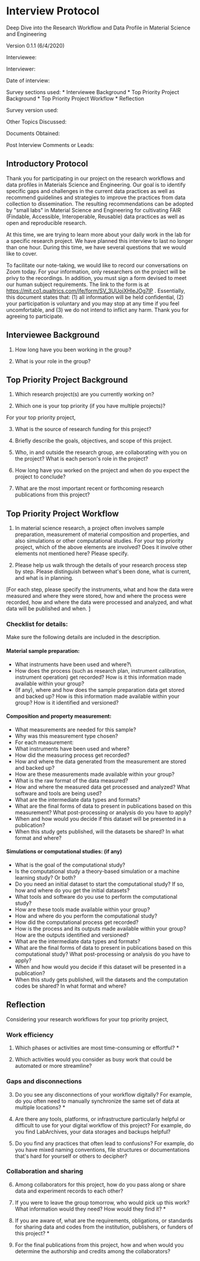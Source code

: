 # Interview Protocol

Deep Dive into the Research Workflow and Data Profile in Material Science and Engineering

Version 0.1.1 (6/4/2020)

Interviewee:

Interviewer:

Date of interview:

Survey sections used: \* Interviewee Background \* Top Priority Project Background \* Top Priority Project Workflow \* Reflection

Survey version used:

Other Topics Discussed:

Documents Obtained:

Post Interview Comments or Leads:

## Introductory Protocol

Thank you for participating in our project on the research workflows and data profiles in Materials Science and Engineering. Our goal is to identify specific gaps and challenges in the current data practices as well as recommend guidelines and strategies to improve the practices from data collection to dissemination. The resulting recommendations can be adopted by "small labs" in Material Science and Engineering for cultivating FAIR (Findable, Accessible, Interoperable, Reusable) data practices as well as open and reproducible research.

At this time, we are trying to learn more about your daily work in the lab for a specific research project. We have planned this interview to last no longer than one hour. During this time, we have several questions that we would like to cover.

To facilitate our note-taking, we would like to record our conversations on Zoom today. For your information, only researchers on the project will be privy to the recordings. In addition, you must sign a form devised to meet our human subject requirements. The link to the form is at <https://mit.co1.qualtrics.com/jfe/form/SV_3UUojXHIeJOg7lP> . Essentially, this document states that: (1) all information will be held confidential, (2) your participation is voluntary and you may stop at any time if you feel uncomfortable, and (3) we do not intend to inflict any harm. Thank you for agreeing to participate.

## Interviewee Background

1.  How long have you been working in the group?

2.  What is your role in the group?

## Top Priority Project Background

1.  Which research project(s) are you currently working on?

2.  Which one is your top priority (if you have multiple projects)?

For your top priority project,

3.  What is the source of research funding for this project?

4.  Briefly describe the goals, objectives, and scope of this project.

5.  Who, in and outside the research group, are collaborating with you on the project? What is each person's role in the project?

6.  How long have you worked on the project and when do you expect the project to conclude?

7.  What are the most important recent or forthcoming research publications from this project?

## Top Priority Project Workflow

1.  In material science research, a project often involves sample preparation, measurement of material composition and properties, and also simulations or other computational studies. For your top priority project, which of the above elements are involved? Does it involve other elements not mentioned here? Please specify.

2.  Please help us walk through the details of your research process step by step. Please distinguish between what's been done, what is current, and what is in planning.

[For each step, please specify the instruments, what and how the data were measured and where they were stored, how and where the process were recorded, how and where the data were processed and analyzed, and what data will be published and when. ]

### Checklist for details:

Make sure the following details are included in the description.

#### Material sample preparation:

-   What instruments have been used and where?\
-   How does the process (such as research plan, instrument calibration, instrument operation) get recorded? How is it this information made available within your group?
-   (If any), where and how does the sample preparation data get stored and backed up? How is this information made available within your group? How is it identified and versioned?

#### Composition and property measurement:

-   What measurements are needed for this sample?
-   Why was this measurement type chosen?
-   For each measurement:
-   What instruments have been used and where?
-   How did the measuring process get recorded?
-   How and where the data generated from the measurement are stored and backed up?
-   How are these measurements made available within your group?
-   What is the raw format of the data measured?
-   How and where the measured data get processed and analyzed? What software and tools are being used?
-   What are the intermediate data types and formats?
-   What are the final forms of data to present in publications based on this measurement? What post-processing or analysis do you have to apply?
-   When and how would you decide if this dataset will be presented in a publication?
-   When this study gets published, will the datasets be shared? In what format and where?

#### Simulations or computational studies: (if any)

-   What is the goal of the computational study?
-   Is the computational study a theory-based simulation or a machine learning study? Or both?
-   Do you need an initial dataset to start the computational study? If so, how and where do you get the initial datasets?
-   What tools and software do you use to perform the computational study?
-   How are these tools made available within your group?
-   How and where do you perform the computational study?
-   How did the computational process get recorded?
-   How is the process and its outputs made available within your group? How are the outputs identified and versioned?
-   What are the intermediate data types and formats?
-   What are the final forms of data to present in publications based on this computational study? What post-processing or analysis do you have to apply?
-   When and how would you decide if this dataset will be presented in a publication?
-   When this study gets published, will the datasets and the computation codes be shared? In what format and where?

## Reflection

Considering your research workflows for your top priority project,

### Work efficiency

1.  Which phases or activities are most time-consuming or effortful? \*

2.  Which activities would you consider as busy work that could be automated or more streamline?

### Gaps and disconnections

3.  Do you see any disconnections of your workflow digitally? For example, do you often need to manually synchronize the same set of data at multiple locations? \*

4.  Are there any tools, platforms, or infrastructure particularly helpful or difficult to use for your digital workflow of this project? For example, do you find LabArchives, your data storages and backups helpful?

5.  Do you find any practices that often lead to confusions? For example, do you have mixed naming conventions, file structures or documentations that's hard for yourself or others to decipher?

### Collaboration and sharing

6.  Among collaborators for this project, how do you pass along or share data and experiment records to each other?

7.  If you were to leave the group tomorrow, who would pick up this work? What information would they need? How would they find it? \*

8.  If you are aware of, what are the requirements, obligations, or standards for sharing data and codes from the institution, publishers, or funders of this project? \*

9.  For the final publications from this project, how and when would you determine the authorship and credits among the collaborators?

